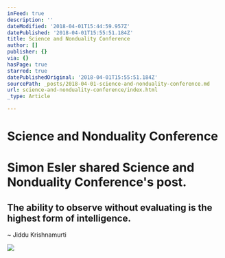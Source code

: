 ```yaml
---
inFeed: true
description: ''
dateModified: '2018-04-01T15:44:59.957Z'
datePublished: '2018-04-01T15:55:51.184Z'
title: Science and Nonduality Conference
author: []
publisher: {}
via: {}
hasPage: true
starred: true
datePublishedOriginal: '2018-04-01T15:55:51.184Z'
sourcePath: _posts/2018-04-01-science-and-nonduality-conference.md
url: science-and-nonduality-conference/index.html
_type: Article

---
```

# Science and Nonduality Conference

# Simon Esler shared Science and Nonduality Conference's post.

## The ability to observe without evaluating is the highest form of intelligence.
~ Jiddu Krishnamurti

<article style=""><img src="https://scontent.xx.fbcdn.net/v/t1.0-9/q88/s720x720/23031443_1717435578306482_1773335696134322375_n.jpg?_nc_cat=0&amp;oh=13e6cde9a246f600fa9f4a7414422fe0&amp;oe=5B705DCB" /></article>